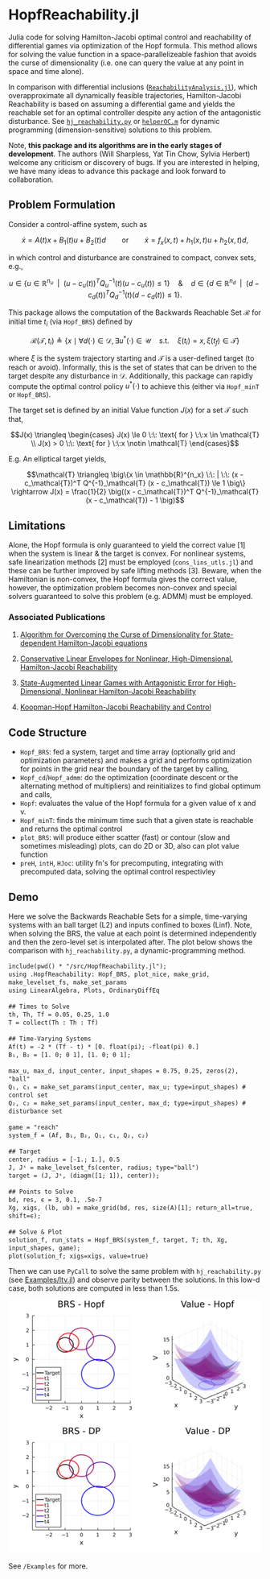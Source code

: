 # HopfReachability.jl
Julia code for solving Hamilton-Jacobi optimal control and reachability of differential games via optimization of the Hopf formula. This method allows for solving the value function in a space-parallelizeable fashion that avoids the curse of dimensionality (i.e. one can query the value at any point in space and time alone).

In comparison with differential inclusions ([`ReachabilityAnalysis.jl`](https://github.com/JuliaReach/ReachabilityAnalysis.jl)), which overapproximate all dynamically feasible trajectories, Hamilton-Jacobi Reachability is based on assuming a differential game and yields the reachable set for an optimal controller despite any action of the antagonistic disturbance. See [`hj_reachability.py`](https://github.com/StanfordASL/hj_reachability) or [`helperOC.m`](https://github.com/HJReachability/helperOC) for dynamic programming (dimension-sensitive) solutions to this problem.



Note, **this package and its algorithms are in the early stages of development**. The authors (Will Sharpless, Yat Tin Chow, Sylvia Herbert) welcome any criticism or discovery of bugs. If you are interested in helping, we have many ideas to advance this package and look forward to collaboration.

## Problem Formulation

Consider a control-affine system, such as
```math
\dot{x} = A(t)x + B_1(t) u + B_2(t) d \qquad \text{or} \qquad \dot{x} = f_x(x, t) + h_1(x, t) u + h_2(x, t) d,
```
in which control and disturbance are constrained to compact, convex sets, e.g., 
```math
u \in \big\{ u \in \mathbb{R}^{n_u} \:\: | \:\: (u-c_u (t))^T Q^{-1}_u (t) (u-c_u (t)) \leq 1 \big\} \quad \& \quad d \in \big\{d \in \mathbb{R}^{n_d} \:\: | \:\: (d-c_d (t))^T Q^{-1}_d (t) (d-c_d (t)) \leq 1 \big\}.
```
This package allows the computation of the Backwards Reachable Set $\mathcal{R}$ for initial time $t_i$ (via `Hopf_BRS`) defined by
```math
\mathcal{R}(\mathcal{T}, t_i) \triangleq \{ x \mid \forall d(\cdot) \in \mathcal{D}, \exists u^*(\cdot) \in \mathcal{U} \quad \text{s.t.} \quad \xi(t_i) = x, \xi(t_f) \in \mathcal{T} \}
```
where $\xi$ is the system trajectory starting and $\mathcal{T}$ is a user-defined target (to reach or avoid). Informally, this is the set of states that can be driven to the target despite any disturbance in $\mathcal{D}$. Additionally, this package can rapidly compute the optimal control policy $u^*(\cdot)$ to achieve this (either via `Hopf_minT` or `Hopf_BRS`). 

The target set is defined by an initial Value function $J(x)$ for a set $\mathcal{T}$ such that,
```math
J(x) \triangleq \begin{cases}
J(x) \le 0 \:\: \text{ for } \:\:x \in \mathcal{T} \\
J(x) > 0 \:\: \text{ for } \:\:x \notin \mathcal{T}
\end{cases}
```
E.g. An elliptical target yields,
```math
\mathcal{T} \triangleq \big\{x \in \mathbb{R}^{n_x}  \:\: | \:\: (x - c_\mathcal{T})^T Q^{-1}_\mathcal{T} (x - c_\mathcal{T}) \le 1 \big\} \rightarrow J(x) = \frac{1}{2} \big((x - c_\mathcal{T})^T Q^{-1}_\mathcal{T} (x - c_\mathcal{T}) - 1 \big)
```

## Limitations

Alone, the Hopf formula is only guaranteed to yield the correct value [1] when the system is linear & the target is convex. For nonlinear systems, safe linearization methods [2] must be employed (`cons_lins_utls.jl`) and these can be further improved by safe lifting methods [3]. Beware, when the Hamiltonian is non-convex, the Hopf formula gives the correct value, however, the optimization problem becomes non-convex and special solvers guaranteed to solve this problem (e.g. ADMM) must be employed. 

### Associated Publications

1. [Algorithm for Overcoming the Curse of Dimensionality for State-dependent Hamilton-Jacobi equations](https://arxiv.org/pdf/1704.02524.pdf)

2. [Conservative Linear Envelopes for Nonlinear, High-Dimensional, Hamilton-Jacobi Reachability](https://arxiv.org/abs/2403.14184)

3. [State-Augmented Linear Games with Antagonistic Error for High-Dimensional, Nonlinear Hamilton-Jacobi Reachability](https://arxiv.org/abs/2403.16982)

4. [Koopman-Hopf Hamilton-Jacobi Reachability and Control](https://arxiv.org/abs/2303.11590)

## Code Structure

- `Hopf_BRS`: fed a system, target and time array (optionally grid and optimization parameters) and makes a grid and performs optimization for points in the grid near the boundary of the target by calling,
- `Hopf_cd`/`Hopf_admm`: do the optimization (coordinate descent or the alternating method of multipliers) and reinitializes to find global optimum and calls,
- `Hopf`: evaluates the value of the Hopf formula for a given value of x and v.
- `Hopf_minT`: finds the minimum time such that a given state is reachable and returns the optimal control
- `plot_BRS`: will produce either scatter (fast) or contour (slow and sometimes misleading) plots, can do 2D or 3D, also can plot value function
- `preH`, `intH`, `HJoc`: utility fn's for precomputing, integrating with precomputed data, solving the optimal control respectivley

## Demo

Here we solve the Backwards Reachable Sets for a simple, time-varying systems with an ball target (L2) and inputs confined to boxes (Linf). Note, when solving the BRS, the value at each point is determined independently and then the zero-level set is interpolated after. The plot below shows the comparison with `hj_reachability.py`, a dynamic-programming method.

```
include(pwd() * "/src/HopfReachability.jl");
using .HopfReachability: Hopf_BRS, plot_nice, make_grid, make_levelset_fs, make_set_params
using LinearAlgebra, Plots, OrdinaryDiffEq

## Times to Solve
th, Th, Tf = 0.05, 0.25, 1.0
T = collect(Th : Th : Tf)

## Time-Varying Systems
Af(t) = -2 * (Tf - t) * [0. float(pi); -float(pi) 0.]                                           
B₁, B₂ = [1. 0; 0 1], [1. 0; 0 1];

max_u, max_d, input_center, input_shapes = 0.75, 0.25, zeros(2), "ball"
Q₁, c₁ = make_set_params(input_center, max_u; type=input_shapes) # control set 
Q₂, c₂ = make_set_params(input_center, max_d; type=input_shapes) # disturbance set

game = "reach"
system_f = (Af, B₁, B₂, Q₁, c₁, Q₂, c₂)

## Target
center, radius = [-1.; 1.], 0.5
J, Jˢ = make_levelset_fs(center, radius; type="ball")
target = (J, Jˢ, (diagm([1; 1]), center));

## Points to Solve
bd, res, ϵ = 3, 0.1, .5e-7
Xg, xigs, (lb, ub) = make_grid(bd, res, size(A)[1]; return_all=true, shift=ϵ);

## Solve & Plot
solution_f, run_stats = Hopf_BRS(system_f, target, T; th, Xg, input_shapes, game);
plot(solution_f; xigs=xigs, value=true)
```
Then we can use `PyCall` to solve the same problem with `hj_reachability.py` (see [Examples/ltv.jl](https://github.com/UCSD-SASLab/HopfReachability/blob/main/Examples/ltv.jl)) and observe parity between the solutions. In this low-d case, both solutions are computed in less than 1.5s.

<p align="center">
  <img src="./Examples/figures/ltv.png" width="600">
</p>

See `/Examples` for more.

